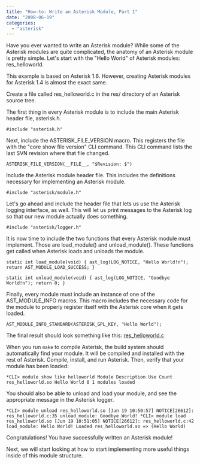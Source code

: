 ```yaml
---
title: "How-to: Write an Asterisk Module, Part 1"
date: "2008-06-19"
categories: 
  - "asterisk"
---
```


Have you ever wanted to write an Asterisk module? While some of the Asterisk modules are quite complicated, the anatomy of an Asterisk module is pretty simple. Let's start with the "Hello World" of Asterisk modules: res\_helloworld.

This example is based on Asterisk 1.6. However, creating Asterisk modules for Asterisk 1.4 is almost the exact same.

Create a file called res\_helloworld.c in the res/ directory of an Asterisk source tree.

The first thing in every Asterisk module is to include the main Asterisk header file, asterisk.h.

`#include "asterisk.h"`

Next, include the ASTERISK\_FILE\_VERSION macro. This registers the file with the "core show file version" CLI command. This CLI command lists the last SVN revision where that file changed.

`ASTERISK_FILE_VERSION(__FILE__, "$Revision: $")`

Include the Asterisk module header file. This includes the definitions necessary for implementing an Asterisk module.

`#include "asterisk/module.h"`

Let's go ahead and include the header file that lets us use the Asterisk logging interface, as well. This will let us print messages to the Asterisk log so that our new module actually does something.

`#include "asterisk/logger.h"`

It is now time to include the two functions that every Asterisk module must implement. Those are load\_module() and unload\_module(). These functions get called when Asterisk loads and unloads the module.

`static int load_module(void) { ast_log(LOG_NOTICE, "Hello World!n"); return AST_MODULE_LOAD_SUCCESS; }`

`static int unload_module(void) { ast_log(LOG_NOTICE, "Goodbye World!n"); return 0; }`

Finally, every module must include an instance of one of the AST\_MODULE\_INFO macros. This macro includes the necessary code for the module to properly register itself with the Asterisk core when it gets loaded.

`AST_MODULE_INFO_STANDARD(ASTERISK_GPL_KEY, "Hello World");`

The final result should look something like this: [res\_helloworld.c](/blog/files/asterisk-module/res_helloworld.c)

When you run `make` to compile Asterisk, the build system should automatically find your module. It will be compiled and installed with the rest of Asterisk. Compile, install, and run Asterisk. Then, verify that your module has been loaded:

`*CLI> module show like helloworld Module Description Use Count res_helloworld.so Hello World 0 1 modules loaded`

You should also be able to unload and load your module, and see the appropriate message in the Asterisk logger.

`*CLI> module unload res_helloworld.so [Jun 19 10:50:57] NOTICE[26612]: res_helloworld.c:35 unload_module: Goodbye World! *CLI> module load res_helloworld.so [Jun 19 10:51:05] NOTICE[26612]: res_helloworld.c:42 load_module: Hello World! Loaded res_helloworld.so => (Hello World)`

Congratulations! You have successfully written an Asterisk module!

Next, we will start looking at how to start implementing more useful things inside of this module structure.
